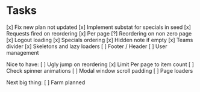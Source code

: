 # Tasks

[x] Fix new plan not updated
[x] Implement substat for specials in seed
[x] Requests fired on reordering
[x] Per page
[?] Reordering on non zero page
[x] Logout loading
[x] Specials ordering
[x] Hidden note if empty
[x] Teams divider
[x] Skeletons and lazy loaders
[ ] Footer / Header
[ ] User management

Nice to have:
[ ] Ugly jump on reordering
[x] Limit Per page to item count
[ ] Check spinner animations
[ ] Modal window scroll padding
[ ] Page loaders

Next big thing:
[ ] Farm planned
